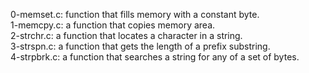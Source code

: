 0-memset.c: function that fills memory with a constant byte.
<br>1-memcpy.c: a function that copies memory area.
<br>2-strchr.c: a function that locates a character in a string.
<br>3-strspn.c: a function that gets the length of a prefix substring.
<br>4-strpbrk.c: a function that searches a string for any of a set of bytes.
